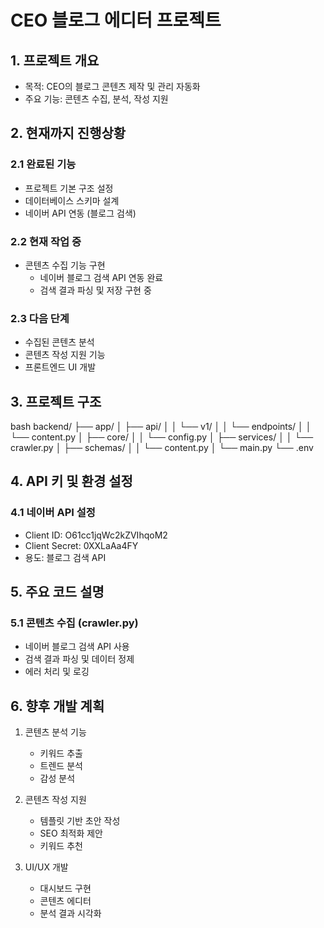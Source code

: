 # CEO 블로그 에디터 프로젝트

## 1. 프로젝트 개요
- 목적: CEO의 블로그 콘텐츠 제작 및 관리 자동화
- 주요 기능: 콘텐츠 수집, 분석, 작성 지원

## 2. 현재까지 진행상황
### 2.1 완료된 기능
- 프로젝트 기본 구조 설정
- 데이터베이스 스키마 설계
- 네이버 API 연동 (블로그 검색)

### 2.2 현재 작업 중
- 콘텐츠 수집 기능 구현
  - 네이버 블로그 검색 API 연동 완료
  - 검색 결과 파싱 및 저장 구현 중

### 2.3 다음 단계
- 수집된 콘텐츠 분석
- 콘텐츠 작성 지원 기능
- 프론트엔드 UI 개발

## 3. 프로젝트 구조 
bash
backend/
├── app/
│ ├── api/
│ │ └── v1/
│ │ └── endpoints/
│ │ └── content.py
│ ├── core/
│ │ └── config.py
│ ├── services/
│ │ └── crawler.py
│ ├── schemas/
│ │ └── content.py
│ └── main.py
└── .env


## 4. API 키 및 환경 설정
### 4.1 네이버 API 설정
- Client ID: O61cc1jqWc2kZVIhqoM2
- Client Secret: 0XXLaAa4FY
- 용도: 블로그 검색 API

## 5. 주요 코드 설명
### 5.1 콘텐츠 수집 (crawler.py)
- 네이버 블로그 검색 API 사용
- 검색 결과 파싱 및 데이터 정제
- 에러 처리 및 로깅

## 6. 향후 개발 계획
1. 콘텐츠 분석 기능
   - 키워드 추출
   - 트렌드 분석
   - 감성 분석

2. 콘텐츠 작성 지원
   - 템플릿 기반 초안 작성
   - SEO 최적화 제안
   - 키워드 추천

3. UI/UX 개발
   - 대시보드 구현
   - 콘텐츠 에디터
   - 분석 결과 시각화